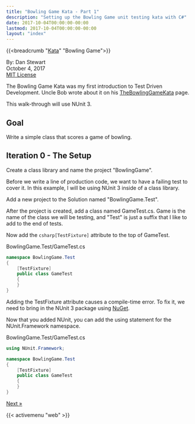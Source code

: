 ```yaml
---
title: "Bowling Game Kata - Part 1"
description: "Setting up the Bowling Game unit testing kata with C#"
date: 2017-10-04T00:00:00-00:00
lastmod: 2017-10-04T00:00:00-00:00
layout: "index"
---
```


{{<breadcrumb "[Kata](/kata/)" "Bowling Game">}}

By: Dan Stewart\
October 4, 2017\
[MIT License](https://mit-license.org)

The Bowling Game Kata was my first introduction to Test Driven Development. Uncle
Bob wrote about it on his 
[TheBowlingGameKata](http://www.butunclebob.com/ArticleS.UncleBob.TheBowlingGameKata) page.

This walk-through will use NUnit 3.

## Goal

Write a simple class that scores a game of bowling.

## Iteration 0 - The Setup

Create a class library and name the project "BowlingGame".

Before we write a line of production code, we want to have a failing test to cover
it. In this example, I will be using NUnit 3 inside of a class library.

Add a new project to the Solution named "BowlingGame.Test".

After the project is created, add a class named GameTest.cs. Game is the name
of the class we will be testing, and "Test" is just a suffix that I like to add to
the end of tests.

Now add the ```csharp[TestFixture]``` attribute to the top of GameTest.

BowlingGame.Test/GameTest.cs

```csharp
namespace BowlingGame.Test
{
    [TestFixture]
    public class GameTest
    {
    }
}
```

Adding the TestFixture attribute causes a compile-time error. To fix it, we need
to bring in the NUnit 3 package using [NuGet](https://www.nuget.org/packages/NUnit/).

Now that you added NUnit, you can add the using statement for the NUnit.Framework namespace.

BowlingGame.Test/GameTest.cs

```csharp
using NUnit.Framework;

namespace BowlingGame.Test
{
    [TestFixture]
    public class GameTest
    {
    }
}
```

[Next &raquo;](/bowlinggame/gutterball)

{{< activemenu "web" >}}